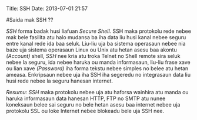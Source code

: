 Title: SSH
Date: 2013-07-01 21:57



#Saida mak SSH ??
 
_SSH_ forma badak husi liafuan _Secure Shell._ SSH maka protokolu rede nebee mak bele fasilita atu halo mudansa ba iha data liu husi kanal nebee seguru entre kanal rede ida baa seluk. Liu-liu uja ba sistema operasaun nebee nia baze uja sistema operasaun Linux ou Unix atu hetan asesu baa akontu _(Account)_ shell, *SSH* nee kria atu troka Telnet no Shell remote sira seluk nebee la seguru, ida nebee haruka ou manda informasaun, liu-liu frase xave ou lian xave _(Password)_ iha forma tekstu nebee simples no belee atu hetan ameasa. Enkripsaun nebee uja iha SSH iha segeredu no integrasaun data liu husi rede nebee la seguru hanesan internet.

*Resumu:* *SSH* maka protokolu nebee uja atu haforsa wainhira atu manda ou haruka informasaun data hanesan HTTP, FTP no SMTP atu nunee koneksaun belee sai seguru no bele hetan asesu baa internet nebee uja protokolu SSL ou loke Internet nebee blokeadu bele uja SSH nee.
